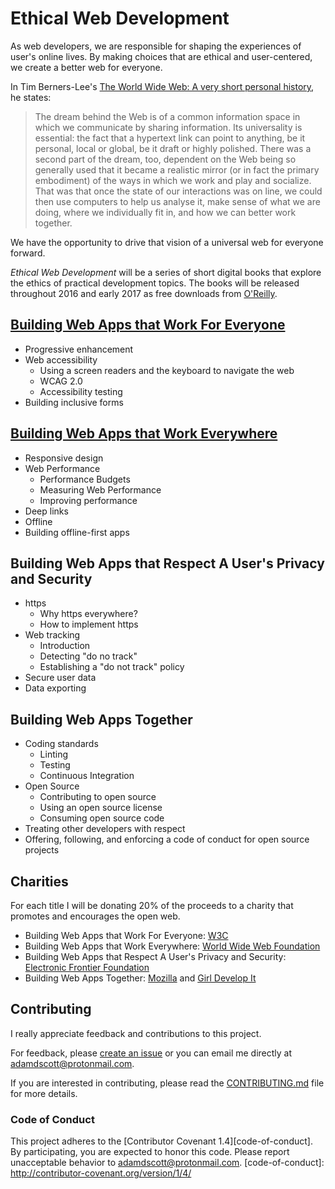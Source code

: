 # Ethical Web Development

As web developers, we are responsible for shaping the experiences of user's online lives. By making choices that are ethical and user-centered, we create a better web for everyone.

In Tim Berners-Lee's [The World Wide Web: A very short personal history](https://www.w3.org/People/Berners-Lee/ShortHistory.html), he states:

> The dream behind the Web is of a common information space in which we communicate by sharing information. Its universality is essential: the fact that a hypertext link can point to anything, be it personal, local or global, be it draft or highly polished. There was a second part of the dream, too, dependent on the Web being so generally used that it became a realistic mirror (or in fact the primary embodiment) of the ways in which we work and play and socialize. That was that once the state of our interactions was on line, we could then use computers to help us analyse it, make sense of what we are doing, where we individually fit in, and how we can better work together.

We have the opportunity to drive that vision of a universal web for everyone forward.

_Ethical Web Development_ will be a series of short digital books that explore the ethics of practical development topics. The books will be released throughout 2016 and early 2017 as free downloads from [O'Reilly](http://www.oreilly.com/).

## [Building Web Apps that Work For Everyone](web-apps-for-everyone/README.md)

- Progressive enhancement
- Web accessibility
  - Using a screen readers and the keyboard to navigate the web
  - WCAG 2.0
  - Accessibility testing
- Building inclusive forms

## [Building Web Apps that Work Everywhere](web-apps-that-work-everywhere/README.md)

- Responsive design
- Web Performance
  - Performance Budgets
  - Measuring Web Performance
  - Improving performance
- Deep links
- Offline
- Building offline-first apps

## Building Web Apps that Respect A User's Privacy and Security

- https
  - Why https everywhere?
  - How to implement https
- Web tracking
  - Introduction
  - Detecting "do no track"
  - Establishing a "do not track" policy
- Secure user data
- Data exporting

## Building Web Apps Together

- Coding standards
  - Linting
  - Testing
  - Continuous Integration
- Open Source
  - Contributing to open source
  - Using an open source license
  - Consuming open source code
- Treating other developers with respect
- Offering, following, and enforcing a code of conduct for open source projects

## Charities

For each title I will be donating 20% of the proceeds to a charity that promotes and encourages the open web.

- Building Web Apps that Work For Everyone: [W3C](https://www.w3.org/support/)
- Building Web Apps that Work Everywhere: [World Wide Web Foundation](http://webfoundation.org/)
- Building Web Apps that Respect A User's Privacy and Security: [Electronic Frontier Foundation](https://www.eff.org/)
- Building Web Apps Together: [Mozilla](https://www.mozilla.org/en-US/) and [Girl Develop It](https://www.girldevelopit.com/)

## Contributing

I really appreciate feedback and contributions to this project.

For feedback, please [create an issue](https://github.com/ascott1/ethical-web-dev/issues) or you can email me directly at [adamdscott@protonmail.com](mailto:adamdscott@protonmail.com).

If you are interested in contributing, please read the [CONTRIBUTING.md](https://github.com/ascott1/ethical-web-dev/blob/master/CONTRIBUTING.md) file for more details.

### Code of Conduct

This project adheres to the [Contributor Covenant 1.4][code-of-conduct]. By participating, you are expected to honor this code. Please report unacceptable behavior to adamdscott@protonmail.com.
[code-of-conduct]: http://contributor-covenant.org/version/1/4/
